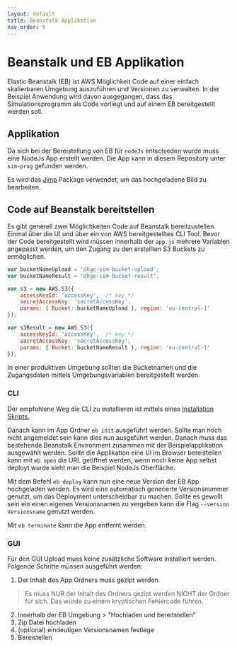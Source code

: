 ```yaml
---
layout: default
title: Beanstalk Applikation
nav_order: 5
---
```


# Beanstalk und EB Applikation 

Elastic Beanstalk (EB) ist AWS Möglichkeit Code auf einer einfach skalierbaren Umgebung auszuführen und Versionen zu verwalten.
In der Beispiel Anwendung wird davon ausgegangen, dass das Simulationsprogramm als Code vorliegt und auf einem EB bereitgestellt werden soll.

## Applikation

Da sich bei der Bereistellung von EB für `nodeJs` entschieden wurde muss eine NodeJs App erstellt werden.
Die App kann in diesem Repository unter `sim-prog` gefunden werden.

Es wird das [Jimp](https://www.npmjs.com/package/jimp) Package verwendet, um das hochgeladene Bild zu bearbeiten.

## Code auf Beanstalk bereitstellen

Es gibt generell zwei Möglichkeiten Code auf Beanstalk bereitzustellen. 
Einmal über die UI und über ein von AWS bereitgestelltes CLI Tool.
Bevor der Code bereitgestellt wird müssen innerhalb der `app.js` mehrere Variablen angepasst werden, um den Zugang zu den erstellten S3 Buckets zu ermöglichen.

```js
var bucketNameUpload = 'dhge-sim-bucket-upload';
var bucketNameResult = 'dhge-sim-bucket-result';

var s3 = new AWS.S3({
    accessKeyId: 'accessKey',  /* key */
    secretAccessKey: 'secretAccessKey',
    params: { Bucket: bucketNameUpload }, region: 'eu-central-1'
});

var s3Result = new AWS.S3({
    accessKeyId: 'accessKey',  /* key */
    secretAccessKey: 'secretAccessKey',
    params: { Bucket: bucketNameResult }, region: 'eu-central-1'
});
```

In einer produktiven Umgebung sollten die Bucketnamen und die Zugangsdaten mittels Umgebungsvariablen bereitgestellt werden.

### CLI

Der empfohlene Weg die CLI zu installieren ist mittels eines [Installation Skripts.](https://github.com/aws/aws-elastic-beanstalk-cli-setup)

Danach kann im App Ordner `eb init` ausgeführt werden. 
Sollte man noch nicht angemeldet sein kann dies nun ausgeführt werden.
Danach muss das bestehende Beanstalk Environment zusammen mit der Beispielapplikation ausgewählt werden.
Sollte die Applikation eine UI im Browser bereistellen kann mit `eb open` die URL geöffnet werden, wenn noch keine App selbst deployt wurde sieht man die Beispiel NodeJs Oberfläche.

Mit dem Befehl `eb deploy` kann nun eine neue Version der EB App hochgeladen werden.
Es wird eine automatisch generierte Versionsnummer genutzt, um das Deployment unterscheidbar zu machen.
Sollte es gewollt sein ein einen eigenen Versionsnamen zu vergeben kann die Flag `--version Versionsname` genutzt werden.

Mit `eb terminate` kann die App entfernt werden.

### GUI

Für den GUI Upload muss keine zusätzliche Software installiert werden.
Folgende Schritte müssen ausgeführt werden:

1. Der Inhalt des App Ordners muss gezipt werden. 

> Es muss NUR der Inhalt des Ordners gezipt werden NICHT der Ordner für sich. Das würde zu einem kryptischen Fehlercode führen.

2. Innerhalb der EB Umgebung > "Hochladen und bereitstellen"
3. Zip Datei hochladen
4. (optional) eindeutigen Versionsnamen festlege
5. Bereistellen
